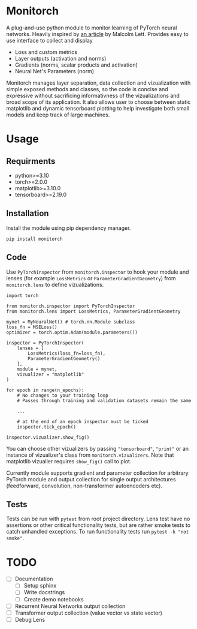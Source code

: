 # Monitorch

A plug-and-use python module to monitor learning of PyTorch neural networks. Heavily inspired by [an article](https://ai.gopubby.com/better-ways-to-monitor-nns-while-training-7c246867ca4f) by Malcolm Lett. Provides easy to use interface to collect and display

- Loss and custom metrics
- Layer outputs (activation and norms)
- Gradients (norms, scalar products and activation)
- Neural Net's Parameters (norm)

Monitorch manages layer separation, data collection and vizualization with simple exposed methods and classes, so the code is concise and expressive without sacrificing informativness of the vizualizations and broad scope of its application. It also allows user to choose between static matplotlib and dynamic tensorboard plotting to help investigate both small models and keep track of large machines.

# Usage

## Requirments

- python>=3.10
- torch>=2.0.0
- matplotlib>=3.10.0
- tensorboard>=2.19.0

## Installation

Install the module using pip dependency manager.

```{bash}
pip install monitorch
```

## Code

Use `PyTorchInspector` from `monitorch.inspector` to hook your module and lenses (for example `LossMetrics` or `ParameterGradientGeometry`) from `monitorch.lens` to define vizualizations.

```{python}
import torch

from monitorch.inspector import PyTorchInspector
from monitorch.lens import LossMetrics, ParameterGradientGeometry

mynet = MyNeuralNet() # torch.nn.Module subclass
loss_fn = MSELoss()
optimizer = torch.optim.Adam(module.parameters())

inspector = PyTorchInspector(
    lenses = [
        LossMetrics(loss_fn=loss_fn),
        ParameterGradientGeometry()
    ],
    module = mynet,
    vizualizer = "matplotlib"
)

for epoch in range(n_epochs):
    # No changes to your training loop
    # Passes through training and validation datasets remain the same

    ...

    # at the end of an epoch inspector must be ticked
    inspector.tick_epoch()

inspector.vizualizer.show_fig()
```

You can choose other vizualizers by passing `"tensorboard"`, `"print"` or an instance of vizualizer's class from `monitorch.vizualizers`. Note that matplotlib vizualier requires `show_fig()` call to plot.

Currently module supports gradient and parameter collection for arbitrary PyTorch module and output collection for single output architectures (feedforward, convolution, non-transformer autoencoders etc).


## Tests

Tests can be run with `pytest` from root project directory. Lens test have no assertions or other critical functionality tests, but are rather smoke tests to catch unhandled exceptions. To run functionality tests run `pytest -k "not smoke"`.

# TODO

- [ ] Documentation
    - [ ] Setup sphinx
    - [ ] Write docstrings
    - [ ] Create demo notebooks
- [ ] Recurrent Neural Networks output collection
- [ ] Transformer output collection (value vector vs state vector)
- [ ] Debug Lens
